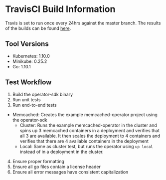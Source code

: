 # TravisCI Build Information

Travis is set to run once every 24hrs against the master branch. The results of the builds can be found [here](https://travis-ci.org/operator-framework/operator-sdk/builds).

## Tool Versions
* Kubernetes: 1.10.0
* Minikube: 0.25.2
* Go: 1.10.1

## Test Workflow
1. Build the operator-sdk binary
2. Run unit tests
3. Run end-to-end tests
  - Memcached: Creates the example memcached-operator project using the operator-sdk
    - Cluster: Runs the example memcached-operator in the cluster and spins up 3 memcached containers in a deployment and verifies that all 3 are available.
    It then scales the deployment to 4 containers and verifies that there are 4 available containers in the deployment
    - Local: Same as cluster test, but runs the operator using `up local` instead of in a deployment in the cluster.
4. Ensure proper formatting
5. Ensure all go files contain a license header
6. Ensure all error messages have consistent capitalization
